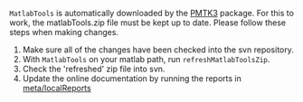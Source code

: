 `MatlabTools` is automatically downloaded by the [PMTK3](http://pmtk3.googlecode.com) package. For this to work, the matlabTools.zip file must be kept up to date. Please follow these steps when making changes.

  1. Make sure all of the changes have been checked into the svn repository.
  1. With `MatlabTools` on your matlab path, run `refreshMatlabToolsZip`.
  1. Check the 'refreshed' zip file into svn.
  1. Update the online documentation by running the reports in [meta/localReports](http://matlabtools.googlecode.com/svn/trunk/meta/localReports/)